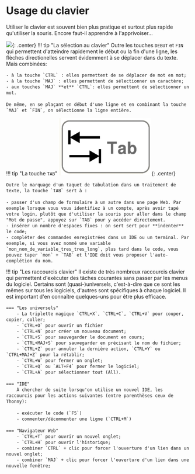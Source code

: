 # Usage du clavier

Utiliser le clavier est souvent bien plus pratique et surtout plus rapide qu'utiliser la souris. Encore faut-il apprendre à l'apprivoiser...

![](../../images/bruce-almighty-keyboard-clavier.gif){: .center} 
!!! tip "La sélection au clavier"
    Outre les touches `DEBUT` et `FIN` qui permettent d'atteindre rapidement le début ou la fin d'une ligne, les flèches directionelles servent évidemment à se déplacer dans du texte. Mais combinées:

    - à la touche `CTRL` : elles permettent de se déplacer de mot en mot;
    - à la touche `MAJ` : elles permettent de sélectionner un caractère;
    - aux touches `MAJ` **et** `CTRL`: elles permettent de sélectionner un mot.

    De même, en se plaçant en début d'une ligne et en combinant la touche `MAJ` et `FIN`, on sélectionne la ligne entière.

!!! tip "La touche `TAB`"
    ![](../images/touchetab.png){: .center} 

    Outre le marquage d'un taquet de tabulation dans un traitement de texte, la touche `TAB` sert à :

    - passer d'un champ de formulaire à un autre dans une page Web. Par exemple lorsque vous vous identifiez à un compte, après avoir tapé votre login, plutôt que d'utiliser la souris pour aller dans le champ "Mot de passe", appuyez sur `TAB` pour y accéder directement.
    - insérer un nombre d'espaces fixes : on sert sert pour **indenter** le code;
    - compléter des commandes enregistrées dans un IDE ou un terminal. Par exemple, si vous avez nommé une variable `mon_nom_de_variable_tres_tres_long`, plus tard dans le code, vous pouvez taper `mon` + `TAB` et l'IDE doit vous proposer l'auto-complétion du nom.

!!! tip "Les raccourcis clavier"
    Il existe de très nombreux raccourcis clavier qui permettent d'exécuter des tâches courantes sans passer par les menus du logiciel. Certains sont (quasi-)universels, c'est-à-dire que ce sont les mêmes sur tous les logiciels, d'autres sont spécifiques à chaque logiciel. Il est important d'en connaître quelques-uns pour être plus efficace.

    === "Les universels"
        - La triplette magique `CTRL+X`, `CTRL+C`, `CTRL+V` pour couper, copier, coller;
        - `CTRL+O` pour ouvrir un fichier
        - `CTRL+N` pour créer un nouveau document;
        - `CTRL+S` pour sauvegarder le document en cours;
        - `CTRL+MAJ+S` pour sauvegarder en précisant le nom du fichier;
        - `CTRL+Z` pour annuler la dernière action, `CTRL+Y` ou `CTRL+MAJ+Z` pour la rétablir;
        - `CTRL+W` pour fermer un onglet;
        - `CTRL+Q` ou `ALT+F4` pour fermer le logiciel;
        - `CTRL+A` pour sélectionner tout (All).
    
    === "IDE"
        À chercher de suite lorsqu'on utilise un nouvel IDE, les raccourcis pour les actions suivantes (entre parenthèses ceux de Thonny):

        - exécuter le code (`F5`)
        - commenter/décommenter une ligne (`CTRL+M`)

    === "Navigateur Web"
        - `CTRL+T` pour ouvrir un nouvel onglet;
        - `CTRL+H` pour ouvrir l'historique;
        - combiner `CTRL` + clic pour forcer l'ouverture d'un lien dans un nouvel onglet;
        - combiner `MAJ` + clic pour forcer l'ouverture d'un lien dans une nouvelle fenêtre;

